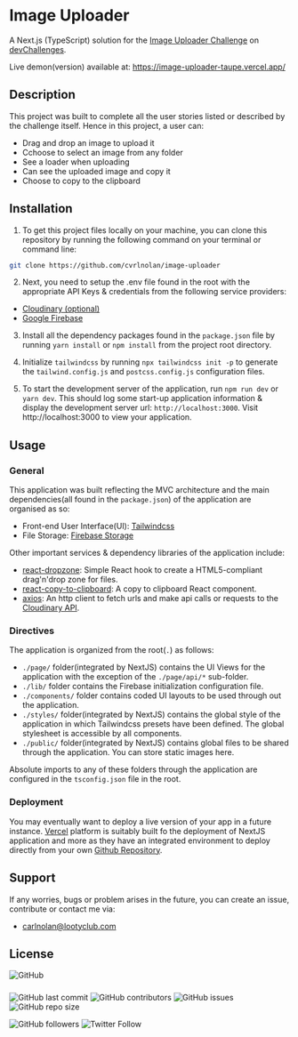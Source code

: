 # Image Uploader

A Next.js (TypeScript) solution for the [Image Uploader Challenge](https://devchallenges.io/challenges/O2iGT9yBd6xZBrOcVirx) on [devChallenges](https://devchallenges.io/).

Live demon(version) available at: https://image-uploader-taupe.vercel.app/

## Description

This project was built to complete all the user stories listed or described by the challenge itself. Hence in this project, a user can:

- Drag and drop an image to upload it
- Cchoose to select an image from any folder
- See a loader when uploading
- Can see the uploaded image and copy it
- Choose to copy to the clipboard

## Installation

1. To get this project files locally on your machine, you can clone this repository by running the following command on your terminal or command line:

```bash
git clone https://github.com/cvrlnolan/image-uploader
```

2. Next, you need to setup the .env file found in the root with the appropriate API Keys & credentials from the following service providers:

- [Cloudinary (optional)](https://cloudinary.com/)
- [Google Firebase](https://firebase.google.com/)

3. Install all the dependency packages found in the `package.json` file by running `yarn install` or `npm install` from the project root directory.

4. Initialize `tailwindcss` by running `npx tailwindcss init -p` to generate the `tailwind.config.js` and `postcss.config.js` configuration files.

5. To start the development server of the application, run `npm run dev` or `yarn dev`. This should log some start-up application information & display the development server url: `http://localhost:3000`. Visit http://localhost:3000 to view your application.

## Usage

### General

This application was built reflecting the MVC architecture and the main dependencies(all found in the `package.json`) of the application are organised as so:

- Front-end User Interface(UI): [Tailwindcss](https://tailwindcss.com/)
- File Storage: [Firebase Storage](https://firebase.google.com/products/storage/)

Other important services & dependency libraries of the application include:

- [react-dropzone](https://react-dropzone.js.org/): Simple React hook to create a HTML5-compliant drag'n'drop zone for files.
- [react-copy-to-clipboard](https://www.npmjs.com/package/react-copy-to-clipboard): A copy to clipboard React component.
- [axios](https://www.npmjs.com/package/axios): An http client to fetch urls and make api calls or requests to the [Cloudinary API]().

### Directives

The application is organized from the root(`.`) as follows:

- `./page/` folder(integrated by NextJS) contains the UI Views for the application with the exception of the `./page/api/*` sub-folder.
- `./lib/` folder contains the Firebase initialization configuration file.
- `./components/` folder contains coded UI layouts to be used through out the application.
- `./styles/` folder(integrated by NextJS) contains the global style of the application in which Tailwindcss presets have been defined. The global stylesheet is accessible by all components.
- `./public/` folder(integrated by NextJS) contains global files to be shared through the application. You can store static images here.

Absolute imports to any of these folders through the application are configured in the `tsconfig.json` file in the root.

### Deployment

You may eventually want to deploy a live version of your app in a future instance. [Vercel](https://vercel.com/) platform is suitably built fo the deployment of NextJS application and more as they have an integrated environment to deploy directly from your own [Github Repository](https://github.com/new).

## Support

If any worries, bugs or problem arises in the future, you can create an issue, contribute or contact me via:

- [carlnolan@lootyclub.com](mailto:carlnolan@lootyclub.com)

## License

![GitHub](https://img.shields.io/github/license/cvrlnolan/image-uploader)

###

![GitHub last commit](https://img.shields.io/github/last-commit/cvrlnolan/image-uploader) ![GitHub contributors](https://img.shields.io/github/contributors/cvrlnolan/image-uploader) ![GitHub issues](https://img.shields.io/github/issues/cvrlnolan/image-uploader) ![GitHub repo size](https://img.shields.io/github/repo-size/cvrlnolan/image-uploader)

![GitHub followers](https://img.shields.io/github/followers/cvrlnolan?style=social) ![Twitter Follow](https://img.shields.io/twitter/follow/realcarlnolan?style=social)
